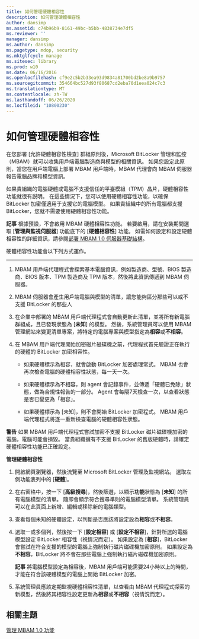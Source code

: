 ```yaml
---
title: 如何管理硬體相容性
description: 如何管理硬體相容性
author: dansimp
ms.assetid: c74b96b9-8161-49bc-b5bb-4838734e7df5
ms.reviewer: ''
manager: dansimp
ms.author: dansimp
ms.pagetype: mdop, security
ms.mktglfcycl: manage
ms.sitesec: library
ms.prod: w10
ms.date: 06/16/2016
ms.openlocfilehash: cf9e2c5b2b33ea93d9834a81700bd2be8a9b9757
ms.sourcegitcommit: 354664bc527d93f80687cd2eba70d1eea024c7c3
ms.translationtype: MT
ms.contentlocale: zh-TW
ms.lasthandoff: 06/26/2020
ms.locfileid: "10800230"
---
```

# 如何管理硬體相容性


在您部署 [允許硬體相容性檢查] 群組原則後，Microsoft BitLocker 管理和監控（MBAM）就可以收集用戶端電腦製造商與模型的相關資訊。 如果您設定此原則，當您在用戶端電腦上部署 MBAM 用戶端時，MBAM 代理會向 MBAM 伺服器報告電腦品牌和模型資訊。

如果貴組織的電腦硬體或電腦不支援信任的平臺模組（TPM）晶片，硬體相容性功能就很有説明。 在這些情況下，您可以使用硬體相容性功能，以確保 BitLocker 加密僅適用于支援它的電腦模型。 如果貴組織中的所有電腦都支援 BitLocker，您就不需要使用硬體相容性功能。

**記事** 根據預設，不會啟用 MBAM 硬體相容性功能。 若要啟用，請在安裝期間選取 [**管理與監視伺服器**] 功能底下的 [**硬體相容性**] 功能。 如需如何設定和設定硬體相容性的詳細資訊，請參閱[部署 MBAM 1.0 伺服器基礎結構](deploying-the-mbam-10-server-infrastructure.md)。

 

硬體相容性功能會以下列方式運作。

****

1.  MBAM 用戶端代理程式會探索基本電腦資訊，例如製造商、型號、BIOS 製造商、BIOS 版本、TPM 製造商及 TPM 版本，然後將此資訊傳遞到 MBAM 伺服器。

2.  MBAM 伺服器會產生用戶端電腦與模型的清單，讓您能夠區分那些可以或不支援 BitLocker 的那些人

3.  在企業中部署的 MBAM 用戶端代理程式會自動更新此清單，並將所有新電腦群組成，且已發現狀態為 [**未知**] 的模型。 然後，系統管理員可以使用 MBAM 管理網站來變更清單專案，將特定的電腦專案與模型指定為**相容**或**不相容**。

4.  在 MBAM 用戶端代理開始加密磁片磁碟機之前，代理程式首先驗證正在執行的硬體的 BitLocker 加密相容性。

    -   如果硬體標示為相容，就會啟動 BitLocker 加密處理常式。 MBAM 也會再次檢查電腦的硬體相容性狀態，每一天一次。

    -   如果硬體標示為不相容，則 agent 會記錄事件，並傳遞「硬體已免除」狀態，做為合規性報告的一部分。 Agent 會每隔7天檢查一次，以查看狀態是否已變更為「相容」。

    -   如果硬體標示為 [未知]，則不會開始 BitLocker 加密程式。 MBAM 用戶端代理程式將逐一重新檢查電腦的硬體相容性狀態。

**警告** 如果 MBAM 用戶端代理程式嘗試加密不支援 BitLocker 磁片磁碟機加密的電腦，電腦可能會損毀。 當貴組織擁有不支援 BitLocker 的舊版硬體時，請確定硬體相容性功能已正確設定。

 

**管理硬體相容性**

1.  開啟網頁瀏覽器，然後流覽至 Microsoft BitLocker 管理及監視網站。 選取左側功能表列中的 [**硬體**]。

2.  在右窗格中，按一下 [**高級搜尋**]，然後篩選，以顯示**功能**狀態為 [**未知**] 的所有電腦模型的清單。 隨即會顯示符合搜尋準則的電腦模型清單。 系統管理員可以在此頁面上新增、編輯或移除新的電腦類型。

3.  查看每個未知的硬體設定，以判斷是否應該將設定設為**相容**或**不相容**。

4.  選取一或多個列，然後按一下 [**設定相容**] 或 [**設定不相容**]，針對所選的電腦模型設定 BitLocker 相容性（視情況而定）。 如果設定為 [**相容**]，BitLocker 會嘗試在符合支援的模型的電腦上強制執行磁片磁碟機加密原則。 如果設定為**不相容**，BitLocker 將不會在那些電腦上強制執行磁片磁碟機加密原則。

    **記事** 將電腦模型設定為相容後，MBAM 用戶端可能需要24小時以上的時間，才能在符合該硬體模型的電腦上開始 BitLocker 加密。

     

5.  系統管理員應該定期監視硬體相容性清單，以查看由 MBAM 代理程式探索的新模型，然後將其相容性設定更新為**相容**或**不相容**（視情況而定）。

## 相關主題


[管理 MBAM 1.0 功能](administering-mbam-10-features.md)

 

 





